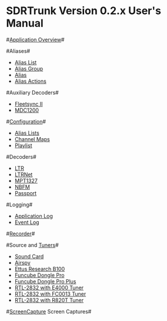 # SDRTrunk Version 0.2.x User's Manual #

#[Application Overview](ApplicationOverview)#

#Aliases#

* [Alias List](AliasList)
* [Alias Group](AliasGroup)
* [Alias](Alias)
* [Alias Actions](AliasAction)

#Auxiliary Decoders#

* [Fleetsync II](Fleetsync2)
* [MDC1200](MDC1200)

#[Configuration](Configuration)#

* [Alias Lists](AliasList)
* [Channel Maps](ChannelMap)
* [Playlist](Playlist)

#Decoders#

* [LTR](LTR)
* [LTRNet](LTRNet)
* [MPT1327](MPT1327)
* [NBFM](NBFM)
* [Passport](Passport)

#Logging#

* [Application Log](ApplicationLog)
* [Event Log](EventLogger)

#[Recorder](Recorder)#

#Source and [Tuners](Tuner)#

* [Sound Card](SoundCard)
* [Airspy](Airspy)
* [Ettus Research B100](B100)
* [Funcube Dongle Pro](FuncubeDonglePro)
* [Funcube Dongle Pro Plus](FuncubeDongleProPlus)
* [RTL-2832 with E4000 Tuner](E4000)
* [RTL-2832 with FC0013 Tuner](FC0013)
* [RTL-2832 with R820T Tuner](R820T)

#[ScreenCapture](ScreenCapture) Screen Captures#

